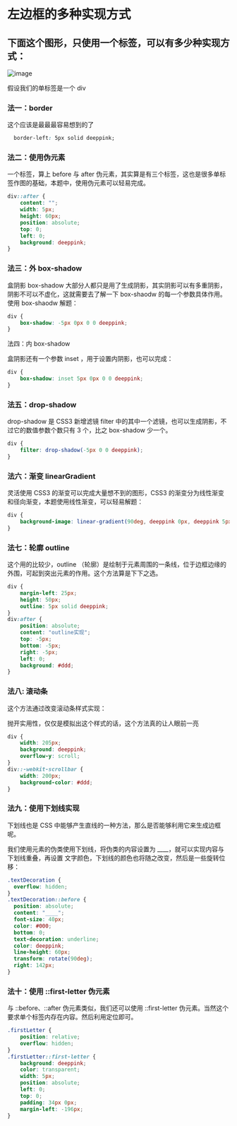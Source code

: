 # 左边框的多种实现方式

## 下面这个图形，只使用一个标签，可以有多少种实现方式：

![image](https://user-images.githubusercontent.com/8554143/87442343-c686c780-c626-11ea-871a-d95f3176f6a4.png)

假设我们的单标签是一个 div

### 法一：border

这个应该是最最最容易想到的了

```css
  border-left: 5px solid deeppink;
```

### 法二：使用伪元素

一个标签，算上 before 与 after 伪元素，其实算是有三个标签，这也是很多单标签作图的基础，本题中，使用伪元素可以轻易完成。

```css
div::after {
    content: "";
    width: 5px;
    height: 60px;
    position: absolute;
    top: 0;
    left: 0;
    background: deeppink;
}
```

### 法三：外 box-shadow

盒阴影 box-shadow 大部分人都只是用了生成阴影，其实阴影可以有多重阴影，阴影不可以不虚化，这就需要去了解一下 box-shaodw 的每一个参数具体作用。使用 box-shaodw 解题：

```css
div {
    box-shadow: -5px 0px 0 0 deeppink;
}
```

法四：内 box-shadow

盒阴影还有一个参数 inset ，用于设置内阴影，也可以完成：

```css
div {
    box-shadow: inset 5px 0px 0 0 deeppink;
}
```

### 法五：drop-shadow

drop-shadow 是 CSS3 新增滤镜 filter 中的其中一个滤镜，也可以生成阴影，不过它的数值参数个数只有 3 个，比之 box-shadow 少一个。

```css
div {
    filter: drop-shadow(-5px 0 0 deeppink);
}
```

### 法六：渐变 linearGradient

灵活使用 CSS3 的渐变可以完成大量想不到的图形，CSS3 的渐变分为线性渐变和径向渐变，本题使用线性渐变，可以轻易解题：

```css
div {
    background-image: linear-gradient(90deg, deeppink 0px, deeppink 5px, transparent 5px);
}
```

### 法七：轮廓 outline

这个用的比较少，outline （轮廓）是绘制于元素周围的一条线，位于边框边缘的外围，可起到突出元素的作用。这个方法算是下下之选。

```css
div {
    margin-left: 25px;
    height: 50px;
    outline: 5px solid deeppink;
}
div:after {
    position: absolute;
    content: "outline实现";
    top: -5px;
    bottom: -5px;
    right: -5px;
    left: 0;
    background: #ddd;
}
```

### 法八: 滚动条

这个方法通过改变滚动条样式实现：

抛开实用性，仅仅是模拟出这个样式的话，这个方法真的让人眼前一亮

```css
div {
    width: 205px;
    background: deeppink;
    overflow-y: scroll;
}
div::-webkit-scrollbar {
    width: 200px;
    background-color: #ddd;
}
```

### 法九：使用下划线实现

下划线也是 CSS 中能够产生直线的一种方法，那么是否能够利用它来生成边框呢。

我们使用元素的伪类使用下划线，将伪类的内容设置为 ____，就可以实现内容与下划线重叠，再设置 文字颜色，下划线的颜色也将随之改变，然后是一些旋转位移：

```css
.textDecoration {
  overflow: hidden;
}
.textDecoration::before {
  position: absolute;
  content: "____";
  font-size: 40px;
  color: #000;
  bottom: 0;
  text-decoration: underline;
  color: deeppink;
  line-height: 60px;
  transform: rotate(90deg);
  right: 142px;
}
```

### 法十：使用 ::first-letter 伪元素

与 ::before、::after 伪元素类似，我们还可以使用 ::first-letter 伪元素。当然这个要求单个标签内存在内容。然后利用定位即可。

```css
.firstLetter {
    position: relative;
    overflow: hidden;
}
.firstLetter::first-letter {
    background: deeppink;
    color: transparent;
    width: 5px;
    position: absolute;
    left: 0;
    top: 0;
    padding: 34px 0px;
    margin-left: -196px;
}
```